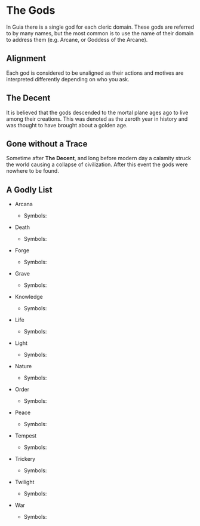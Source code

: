 # The Gods
In Guia there is a single god for each cleric domain. These gods are referred to by many names, but the most common is to use the name of their domain to address them (e.g. Arcane, or Goddess of the Arcane). 

## Alignment
Each god is considered to be unaligned as their actions and motives are interpreted differently depending on who you ask.

## The Decent
It is believed that the gods descended to the mortal plane ages ago to live among their creations. This was denoted as the zeroth year in history and was thought to have brought about a golden age.

## Gone without a Trace
Sometime after **The Decent**, and long before modern day a calamity struck the world causing a collapse of civilization. After this event the gods were nowhere to be found.

## A Godly List
- Arcana
	- Symbols:

- Death
	- Symbols:

- Forge
	- Symbols:

- Grave
	- Symbols:

- Knowledge
	- Symbols:

- Life
	- Symbols:

- Light
	- Symbols:

- Nature
	- Symbols:

- Order
	- Symbols:

- Peace
	- Symbols:

- Tempest
	- Symbols:

- Trickery
	- Symbols:

- Twilight
	- Symbols:

- War
	- Symbols:
